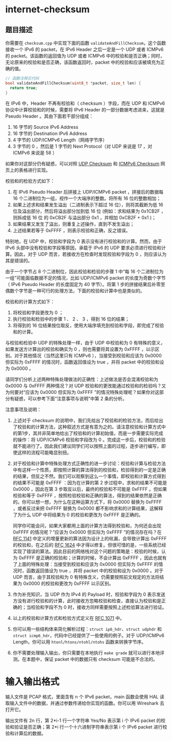 # internet-checksum

## 题目描述



你需要在 `checksum.cpp` 中实现下面的函数 `validateAndFillChecksum`，这个函数接收一个 IPv6 的 packet，在 IPv6 Header 之后一定是一个 UDP 或者 ICMPv6 的 packet。该函数的返回值为 UDP 或者 ICMPv6 中的校验和是否正确；同时，无论原来的校验和是否正确，该函数返回时，packet 中的校验和应该被填充为正确的值。

```cpp
// 函数注释见代码
bool validateAndFillChecksum(uint8_t *packet, size_t len) {
  return true;
}
```

在 IPv6 中，Header 不再有校验和（ checksum ）字段，而在 UDP 和 ICMPv6 协议中计算校验和的时候，需要将 IPv6 Header 的一部分数据考虑进来，这就是 Pseudo Header 。其由下面若干部分组成：

1. 16 字节的 Source IPv6 Address
2. 16 字节的 Destination IPv6 Address
3. 4 字节的 UDP/ICMPv6 Length（网络字节序）
4. 3 字节的 0 ，然后是 1 字节的 Next Protocol（对 UDP 来说是 17 ，对 ICMPv6 来说是 58 ）

如果你对这部分仍有疑惑，可以对照 [UDP Checksum](https://en.wikipedia.org/wiki/User_Datagram_Protocol#IPv6_pseudo_header)  和 [ICMPv6 Checksum](https://en.wikipedia.org/wiki/Internet_Control_Message_Protocol_for_IPv6#Checksum) 网页上的表格进行实现。

校验和的检验方式如下：

1. 在 IPv6 Pseudo Header 后拼接上 UDP/ICMPv6 packet ，拼接后的数据每 16 个二进制位为一组，视作一个大端序的整数。将所有 16 位的整数相加；
2. 如果上述求和结果发生溢出（二进制表示下超过 16 位），则将其截断为低 16 位及溢出部分，然后将溢出部分加到低 16 位 (例如：求和结果为 0x1CB2F ，则拆成低 16 位
   的 0xCB2F 与溢出部分 0x1 ，并相加 0xCB2F + 0x1 )；
3. 如果结果又发生了溢出，则重复上述操作，直到不发生溢出；
4. 上述结果若等于 0xFFFF ，则表示校验和正确，反之错误。

特别地，在 UDP 中，校验和字段为 0 表示没有进行校验和的计算。然而，由于 IPv6 头部中没有校验和字段等原因，承载于 IPv6 的 UDP 要求必须进行校验和计算。因此，对于 UDP 而言，若接收方在检查时发现校验和字段为 0 ，则应该认为其是错误的。

由于一个字节占 8 个二进制位，因此校验和检验的步骤 1 中“每 16 个二进制位为一组”可能面临数据不足的情况，比如 UDP/ICMPv6 packet 的长度为奇数个字节（ IPv6 Pseudo Header 的长度固定为 40 字节）。将第 1 步的拼接结果后补零至偶数个字节是一种可行的处理方法，下面的校验和计算中也是类似的。

校验和的计算方式如下：

1. 将校验和字段更改为 0 ；
2. 执行校验和检验中的步骤 1 、 2 、 3 ，得到 16 位的结果；
3. 将得到的 16 位结果按位取反，使用大端序填充到校验和字段，即完成了校验和的计算。

与校验和检验中 UDP 的特殊处理一样，由于 UDP 中校验和为 0 有特殊的意义，如果发送方计算出的校验和确实为 0 ，则也需要将其设置为 0xFFFF ，以示区别。对于其他情况（当然这里只有 ICMPv6 ），当接受到校验和应该为 0x0000 但实际为 0xFFFF 的情况时，函数返回值设为 true ，并将 packet 中的校验和设为 0x0000 。

请同学们分析上述两种特殊处理做法的正确性：上述做法是否会混淆校验和为 0x0000 与 0xFFFF 两种情况？对 UDP 校验和的更改能通过校验和的检验吗？又为何要对“应该为 0x0000 但实际为 0xFFFF ”的情况特殊处理呢？如果你对这部分有疑惑，可以参考下面“注意事项与说明”中第 2 条的分析。


注意事项及说明：
1. 上述对于 checksum 的说明中，我们先给出了校验和的检验方法，而后给出了校验和的计算方法，这种叙述方式是有意为之的。请注意校验和计算方式中的第1步，其并非简单地给出了校验和的计算初始值，而是一步需要实际完成的操作：将 UDP/ICMPv6 校验和字段改为 0 。完成这一步后，校验和的检验就不能进行了。因此我们建议同学们可以按照上面的过程，逐步进行编写，即使这样的流程可能略显别扭。

2. 对于校验和计算中特殊处理方式正确性的进一步讨论：校验和计算与检验方法中有这样一个性质，即按照计算的算法得到的校验和，检验得到的一定是正确的结果，但反之不然。我们可以观察到这么一个事情，即校验和计算方式得到的结果不可能是 0xFFFF ：因为在计算的第 2 步过程中，求和的结果不可能是 0x0000 ，因此在第 3 步取反以后，最终的校验和不可能是 0xFFFF 。但如果校验和等于 0xFFFF ，按照检验校验和正确的算法，得到的结果依然是正确的。你可以想一想，为什么在这种运算方式下，将 0x0000 替换为 0xFFFF ，或者反过来把 0xFFFF 替换为 0x0000 都不影响求和的计算结果，这解释了为什么 UDP 中将结果为 0 的校验和更改为 0xFFFF 是正确的。

   同学你可能会问，如果大家都用上面的计算方法得到校验和，为何还会出现 0xFFFF 的情况呢？“应该为 0x0000 但实际为 0xFFFF ”的情况存在吗？在 [RFC 1141](https://datatracker.ietf.org/doc/html/rfc1141) 中定义的增量更新的算法因为设计上的纰漏，会导致计算出 0xFFFF 的校验和，在之后的 [RFC 1624](https://datatracker.ietf.org/doc/html/rfc1624) 中才得以修复。但很可惜的是，一些系统已经实现了错误的算法。因此目前的网络栈对这个问题的策略是：校验的时候，认为 0xFFFF 是正确的校验和；计算的时候，不会计算出 0xFFFF ，因此也就有了上面的特殊处理：当接受到校验和应该为 0x0000 但实际为 0xFFFF 的情况时，函数返回值设为 true ，并将 packet 中的校验和设为 0x0000 。对于 UDP 而言，由于其校验和为 0 有特殊含义，仍需要按照前文规定的方法将结果为 0x0000 的校验和更改为 0xFFFF 以示区别。

3. 作为补充知识，当 UDP 作为 IPv4 的 Payload 时，校验和字段为 0 表示发送方没有进行校验和的计算，此时接收方忽略校验和检查，直接认为校验和是正确的；当校验和字段不为 0 时，接收方同样需要按照上述检验算法进行验证。

4. 以上的校验和计算方式和检验方式定义在 [RFC 1071](https://datatracker.ietf.org/doc/html/rfc1071) 中。

5. 你可以用一些结构体来简化解析过程：`struct ip6_hdr`、`struct udphdr` 和 `struct icmp6_hdr`，代码中已经提供了一些使用的例子。对于 UDP/ICMPv6 Length，你可以用 `htonl/htons/ntohl/ntohs` 函数来转换字节序。

6. 你不需要处理输入输出，你只需要在本地执行 `make grade` 就可以进行本地评测。在本题中，保证 packet 中的数据只有 checksum 可能是不合法的。

# 输入输出格式

输入文件是 PCAP 格式，里面含有 n 个 IPv6 packet，main 函数会使用 HAL 读取输入文件中的数据，并通过参数传递给你实现的函数。你可以用 Wireshark 去打开它。

输出文件有 2n 行，第 2\*i-1 行一个字符串 Yes/No 表示第 i 个 IPv6 packet 的校验和验证是否正确；第 2\*i 行一个十六进制字符串表示第 i 个 IPv6 packet 进行校验和计算后的数据。
